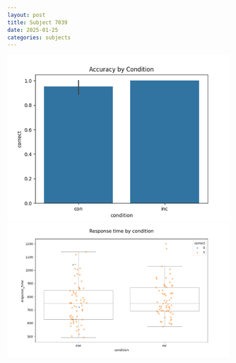 ```yaml
---
layout: post
title: Subject 7039
date: 2025-01-25
categories: subjects
---
```


![](data/7039/run-5/7039_NF_acc.png)
![](data/7039/run-5/7039_NF_rt.png)
